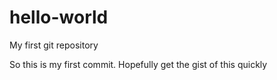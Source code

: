 # hello-world
My first git repository 

So this is my first commit. Hopefully get the gist of this quickly
